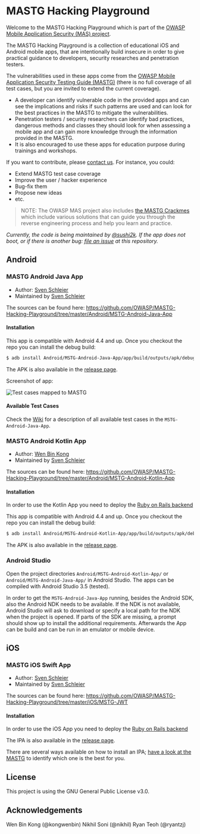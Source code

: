 # MASTG Hacking Playground 

Welcome to the MASTG Hacking Playground which is part of the [OWASP Mobile Application Security (MAS) project](https://mas.owasp.org/).

The MASTG Hacking Playground is a collection of educational iOS and Android mobile apps, that are intentionally build insecure in order to give practical guidance to developers, security researches and penetration testers.

The vulnerabilities used in these apps come from the [OWASP Mobile Application Security Testing Guide (MASTG)](https://github.com/OWASP/owasp-mastg/releases) (there is no full coverage of all test cases, but you are invited to extend the current coverage).

- A developer can identify vulnerable code in the provided apps and can see the implications and risks if such patterns are used and can look for the best practices in the MASTG to mitigate the vulnerabilities.
- Penetration testers / security researchers can identify bad practices, dangerous methods and classes they should look for when assessing a mobile app and can gain more knowledge through the information provided in the MASTG.
- It is also encouraged to use these apps for education purpose during trainings and workshops.

If you want to contribute, please [contact us](https://mas.owasp.org/#connect-with-us). For instance, you could:    

- Extend MASTG test case coverage
- Improve the user / hacker experience
- Bug-fix them
- Propose new ideas
- etc.

> NOTE: The OWASP MAS project also includes [the MASTG Crackmes](https://github.com/OWASP/owasp-mastg/tree/master/Crackmes "MASTG-Crackmes") which include various solutions that can guide you through the reverse engineering process and help you learn and practice.

_Currently, the code is being maintained by [@sushi2k](https://github.com/sushi2k "Sven Schleier"). If the app does not boot, or if there is another bug: [file an issue](https://github.com/OWASP/MASTG-Hacking-Playground/issues) at this repository._

## Android

### MASTG Android Java App

- Author: [Sven Schleier](https://github.com/sushi2k "Sven Schleier")
- Maintained by [Sven Schleier](https://github.com/sushi2k "Sven Schleier")

The sources can be found here: <https://github.com/OWASP/MASTG-Hacking-Playground/tree/master/Android/MSTG-Android-Java-App>

#### Installation

This app is compatible with Android 4.4 and up. Once you checkout the repo you can install the debug build:

```bash
$ adb install Android/MSTG-Android-Java-App/app/build/outputs/apk/debug/app-debug.apk  
```

The APK is also available in the [release page](https://github.com/OWASP/MASTG-Hacking-Playground/releases/tag/1.0).

Screenshot of app:

![Test cases mapped to MASTG](https://raw.githubusercontent.com/OWASP/MASTG-Hacking-Playground/master/Android/screenshots/android-app-java.png "Test cases mapped to MASTG" )

#### Available Test Cases

Check the [Wiki](https://github.com/OWASP/MASTG-Hacking-Playground/wiki/Android-App) for a description of all available test cases in the `MSTG-Android-Java-App`.

### MASTG Android Kotlin App

- Author: [Wen Bin Kong](https://github.com/kongwenbin "Wen Bin Kong")
- Maintained by [Sven Schleier](https://github.com/sushi2k "Sven Schleier")

The sources can be found here: <https://github.com/OWASP/MASTG-Hacking-Playground/tree/master/Android/MSTG-Android-Kotlin-App>

#### Installation

In order to use the Kotlin App you need to deploy the [Ruby on Rails backend](https://github.com/OWASP/MASTG-Hacking-Playground/tree/master/Serverside/rails-api-original "ror")

This app is compatible with Android 4.4 and up. Once you checkout the repo you can install the debug build:

```bash
$ adb install Android/MSTG-Android-Kotlin-App/app/build/outputs/apk/debug/app-debug.apk
```

The APK is also available in the [release page](https://github.com/OWASP/MASTG-Hacking-Playground/releases/tag/1.0).

### Android Studio

Open the project directories `Android/MSTG-Android-Kotlin-App/` or `Android/MSTG-Android-Java-App/` in Android Studio. The apps can be compiled with Android Studio 3.5 (tested).

In order to get the `MSTG-Android-Java-App` running, besides the Android SDK, also the Android NDK needs to be available. If the NDK is not available, Android Studio will ask to download or specify a local path for the NDK when the project is opened. If parts of the SDK are missing, a prompt should show up to install the additional requirements. Afterwards the App can be build and can be run in an emulator or mobile device.

## iOS

### MASTG iOS Swift App

- Author: [Sven Schleier](https://github.com/sushi2k "Sven Schleier")
- Maintained by [Sven Schleier](https://github.com/sushi2k "Sven Schleier")

The sources can be found here: <https://github.com/OWASP/MASTG-Hacking-Playground/tree/master/iOS/MSTG-JWT>

#### Installation

In order to use the iOS App you need to deploy the [Ruby on Rails backend](https://github.com/OWASP/MASTG-Hacking-Playground/tree/master/Serverside/rails-api-original "ror")

The IPA is also available in the [release page](https://github.com/OWASP/MASTG-Hacking-Playground/releases/tag/1.0).

There are several ways available on how to install an IPA; [have a look at the MASTG](https://mas.owasp.org/MASTG/iOS/0x06b-Basic-Security-Testing/#installing-apps) to identify which one is the best for you.

## License

This project is using the GNU General Public License v3.0.

## Acknowledgements

Wen Bin Kong (@kongwenbin)
Nikhil Soni (@nikhil)
Ryan Teoh (@ryantzj)
